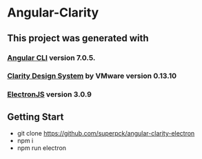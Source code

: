 # Angular-Clarity

## This project was generated with
### [Angular CLI](https://github.com/angular/angular-cli) version 7.0.5. 
### [Clarity Design System](https://vmware.github.io/clarity) by VMware version 0.13.10
### [ElectronJS](https://github.com/electron/electron) version 3.0.9

## Getting Start


* git clone https://github.com/superpck/angular-clarity-electron
* npm i
* npm run electron
